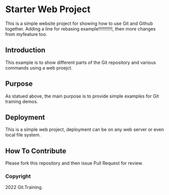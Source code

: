 # Starter Web Project

This is a simple website project for showing how to use Git and Github together.
Adding a line for rebasing example!!!!!!!!!!!, then more changes from myfeature too.

## Introduction

This example is to show different parts of the Git repository and various commands using a web proejct.

## Purpose

As statued above, the main purpose is to provide simple examples for Git training demos.

## Deployment

This is a simple web project, deployment can be on any web server or even local file system.

## How To Contribute

Please fork this repository and then issue Pull Request for review.

### Copyright

2022 Git.Training.